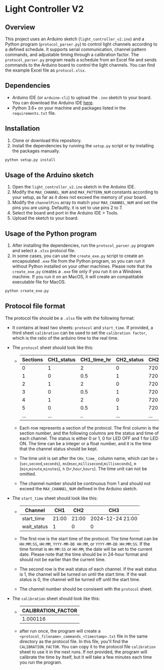 # Light Controller V2

## Overview
This project uses an Arduino sketch (`light_controller_v2.ino`) and a Python program (`protocol_parser.py`) to control light channels according to a defined schedule. It supports serial communication, channel pattern commands, and adjustable timing through a calibration factor. The `protocol_parser.py` program reads a schedule from an Excel file and sends commands to the Arduino board to control the light channels. You can find the example Excel file as `protocol.xlsx`.

## Dependencies
- Arduino IDE (or `arduino-cli`) to upload the `.ino` sketch to your board. You can download the Arduino IDE [here](https://www.arduino.cc/en/software).
- Python 3.6+ on your machine and packages listed in the `requirements.txt` file.

## Installation
1. Clone or download this repository.  
2. Install the dependencies by running the `setup.py` script or by installing the packages manually.
```bash
python setup.py install
```

## Usage of the Arduino sketch
1. Open the `light_controller_v2.ino` sketch in the Arduino IDE.
2. Modify the `MAX_CHANNEL_NUM` and `MAX_PATTERN_NUM` constants according to your setup, as far as it does not exceed the memory of your board.
3. Modify the `channelPins` array to match your `MAX_CHANNEL_NUM` and set the pins you are using. Defaultly, it is set to use pins 2 to 7.
4. Select the board and port in the Arduino IDE > Tools.
5. Upload the sketch to your board.

## Usage of the Python program
1. After installing the dependencies, run the `protocol_parser.py` program and select a ```.xlsx``` protocol file.
2. In some cases, you can use the `create_exe.py` script to create an encapsulated `.exe` file from the Python program, so you can run it without Python installed on your other machines. Please note that the `create_exe.py` creates a `.exe` file only if you run it on a Windows machine. If you run it on an MacOS, it will create an compatitable executable file for MacOS.
```bash
python create_exe.py
```

## Protocol file format
The protocol file should be a ```.xlsx``` file with the following format:
- It contains at least two sheets: `protocol` and `start_time`. If provided, a third sheet `calibration` can be used to set the `calibration factor`, which is the ratio of the arduino time to the real time.
- The `protocol` sheet should look like this:

  - | Sections | CH1_status | CH1_time_hr | CH2_status | CH2_time_ms | CH3_status | CH3_time_sec |
    |----------|------------|--------------|------------|-------------|------------|--------------|
    | 0        | 1          | 2            | 0          | 720         | 0          | 1            | 
    | 1        | 0          | 0.5          | 1          | 720         | 1          | 1            | 
    | 2        | 1          | 2            | 0          | 720         | 0          | 1            | 
    | 3        | 0          | 0.5          | 1          | 720         | 1          | 1            | 
    | 4        | 1          | 2            | 0          | 720         | 0          | 1            | 
    | 5        | 0          | 0.5          | 1          | 720         | 1          | 1            | 
    | ...      | ...        | ..           | ...        | ...         | ...        | ...          | 

  - Each row represents a section of the protocol. The first column is the section number, and the following columns are the status and time of each channel. The status is either 0 or 1, 0 for LED OFF and 1 for LED ON. The time can be a integer or a float number, and it is the time that the channel status should be kept. 
  - The time unit is set after the `CHx_time_` column name, which can be `s` (`sec`,`second`,`seconds`), `ms`(`msec`,`millisecond`,`milliseconds`), `m` (`min`,`minute`,`minutes`), `h` (`hr`,`hour`,`hours`). The time unit can not be omitted.
  - The channel number should be continuous from 1 and should not exceed the `MAX_CHANNEL_NUM` defined in the Arduino sketch.

- The `start_time` sheet should look like this:

  - | Channel    | CH1   | CH2   | CH3              |
    |------------|-------|-------|------------------|
    | start_time | 21:00 | 21:00 | 2024-12-24 21:00 |
    | wait_status| 1     | 0     | 0                |

  - The first row is the start time of the protocol. The time format can be `HH:MM:SS`, `HH:MM`, `YYYY-MM-DD HH:MM`, or `YYYY-MM-DD HH:MM:SS`. If the time format is `HH:MM:SS` or `HH:MM`, the date will be set to the current date. Please note that the time should be in 24-hour format and should not be earlier than the current time.
  - The second row is the wait status of each channel. If the wait status is 1, the channel will be turned on until the start time. If the wait status is 0, the channel will be turned off until the start time. 
  - The channel number should be consisent with the `protocol` sheet.

- The `calibration` sheet should look like this:
  - | CALIBRATION_FACTOR |
    |--------------------|
    | 1.000116           |
  - after run once, the program will create a `<protocol_filename>_commands_<timestamp>.txt` file in the same directory as the protocol file. In this file, you'll find the `CALIBRATION_FACTOR`. You can copy it to the protocol file `calibration` sheet to use it in the next runs. If not provided, the program will calibrate the time by itself, but it will take a few minutes each time you run the program.
